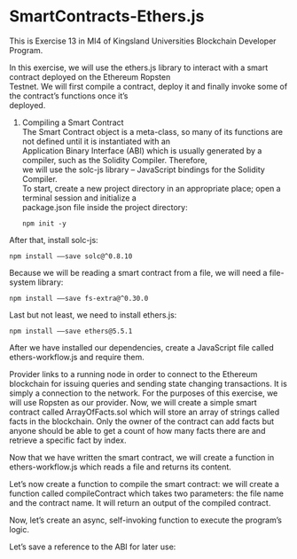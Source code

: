 # SmartContracts-Ethers.js
This is Exercise 13 in MI4 of Kingsland Universities Blockchain Developer Program.

In this exercise, we will use the ethers.js library to interact with a smart contract deployed on the Ethereum Ropsten <br>
Testnet. We will first compile a contract, deploy it and finally invoke some of the contract’s functions once it’s <br>
deployed.<br>

1. Compiling a Smart Contract <br>
The Smart Contract object is a meta-class, so many of its functions are not defined until it is instantiated with an <br>
Application Binary Interface (ABI) which is usually generated by a compiler, such as the Solidity Compiler. Therefore, <br>
we will use the solc-js library – JavaScript bindings for the Solidity Compiler. <br>
To start, create a new project directory in an appropriate place; open a terminal session and initialize a <br>
package.json file inside the project directory: 

    `npm init -y`
    
After that, install solc-js:

    npm install ––save solc@^0.8.10
    
Because we will be reading a smart contract from a file, we will need a file-system library:

    npm install ––save fs-extra@^0.30.0
    
Last but not least, we need to install ethers.js:

    npm install ––save ethers@5.5.1

After we have installed our dependencies, create a JavaScript file called ethers-workflow.js and require them.

Provider links to a running node in order to connect to the Ethereum blockchain for issuing queries and sending
state changing transactions. It is simply a connection to the network. For the purposes of this exercise, we will use
Ropsten as our provider.
Now, we will create a simple smart contract called ArrayOfFacts.sol which will store an array of strings called facts in
the blockchain. Only the owner of the contract can add facts but anyone should be able to get a count of how many
facts there are and retrieve a specific fact by index.

Now that we have written the smart contract, we will create a function in ethers-workflow.js which reads a file and
returns its content.

Let’s now create a function to compile the smart contract: we will create a function called compileContract which
takes two parameters: the file name and the contract name. It will return an output of the compiled contract.

Now, let’s create an async, self-invoking function to execute the program’s logic.

Let’s save a reference to the ABI for later use:
